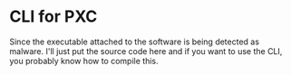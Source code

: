 # CLI for PXC

Since the executable attached to the software is being detected as malware. I'll just put the source code here and if you want to use the CLI, you probably know how to compile this.
